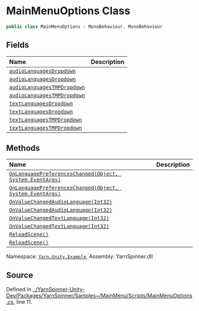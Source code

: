 # MainMenuOptions Class


```csharp
public class MainMenuOptions : MonoBehaviour, MonoBehaviour
```



## Fields
|Name|Description|
|:---|:---|
|[`audioLanguagesDropdown`](/api/csharp/yarn.unity.example/mainmenuoptions.audiolanguagesdropdown.md)||
|[`audioLanguagesDropdown`](/api/csharp/yarn.unity.example/mainmenuoptions.audiolanguagesdropdown.md)||
|[`audioLanguagesTMPDropdown`](/api/csharp/yarn.unity.example/mainmenuoptions.audiolanguagestmpdropdown.md)||
|[`audioLanguagesTMPDropdown`](/api/csharp/yarn.unity.example/mainmenuoptions.audiolanguagestmpdropdown.md)||
|[`textLanguagesDropdown`](/api/csharp/yarn.unity.example/mainmenuoptions.textlanguagesdropdown.md)||
|[`textLanguagesDropdown`](/api/csharp/yarn.unity.example/mainmenuoptions.textlanguagesdropdown.md)||
|[`textLanguagesTMPDropdown`](/api/csharp/yarn.unity.example/mainmenuoptions.textlanguagestmpdropdown.md)||
|[`textLanguagesTMPDropdown`](/api/csharp/yarn.unity.example/mainmenuoptions.textlanguagestmpdropdown.md)||
## Methods
|Name|Description|
|:---|:---|
|[`OnLanguagePreferencesChanged(Object, System.EventArgs)`](/api/csharp/yarn.unity.example/mainmenuoptions.onlanguagepreferenceschanged-system.object,system.eventargs-.md)||
|[`OnLanguagePreferencesChanged(Object, System.EventArgs)`](/api/csharp/yarn.unity.example/mainmenuoptions.onlanguagepreferenceschanged-system.object,system.eventargs-.md)||
|[`OnValueChangedAudioLanguage(Int32)`](/api/csharp/yarn.unity.example/mainmenuoptions.onvaluechangedaudiolanguage-system.int32-.md)||
|[`OnValueChangedAudioLanguage(Int32)`](/api/csharp/yarn.unity.example/mainmenuoptions.onvaluechangedaudiolanguage-system.int32-.md)||
|[`OnValueChangedTextLanguage(Int32)`](/api/csharp/yarn.unity.example/mainmenuoptions.onvaluechangedtextlanguage-system.int32-.md)||
|[`OnValueChangedTextLanguage(Int32)`](/api/csharp/yarn.unity.example/mainmenuoptions.onvaluechangedtextlanguage-system.int32-.md)||
|[`ReloadScene()`](/api/csharp/yarn.unity.example/mainmenuoptions.reloadscene.md)||
|[`ReloadScene()`](/api/csharp/yarn.unity.example/mainmenuoptions.reloadscene.md)||
<div class="class-metadata">

Namespace: [`Yarn.Unity.Example`](/api/csharp/yarn.unity.example/README.md), Assembly: YarnSpinner.dll
</div>

## Source
Defined in [../YarnSpinner-Unity-Dev/Packages/YarnSpinner/Samples~/MainMenu/Scripts/MainMenuOptions.cs](https://github.com/YarnSpinnerTool/YarnSpinner-Unity//blob/develop/Samples~/MainMenu/Scripts/MainMenuOptions.cs#L11), line 11.
